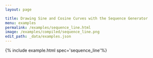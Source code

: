 ```yaml
---
layout: page

title: Drawing Sine and Cosine Curves with the Sequence Generator
menu: examples
permalink: /examples/sequence_line.html
image: /examples/compiled/sequence_line.png
edit_path: _data/examples.json
---
```




{% include example.html spec='sequence_line'%}
